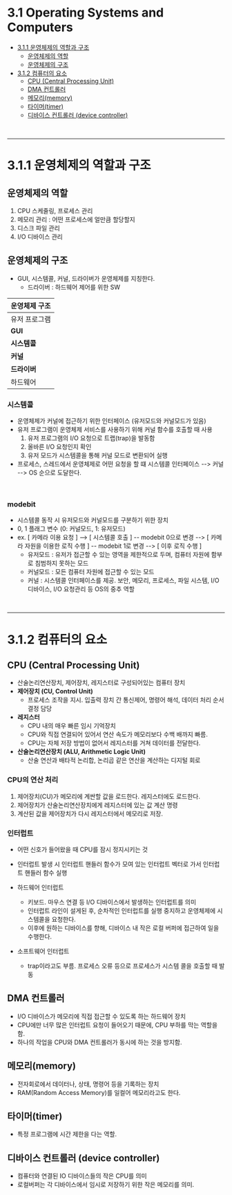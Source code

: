 # 3.1 Operating Systems and Computers
- [3.1.1 운영체제의 역할과 구조](#311-운영체제의-역할과-구조)
  - [운영체제의 역할](#운영체제의-역할)
  - [운영체제의 구조](#운영체제의-구조)
- [3.1.2 컴퓨터의 요소](#312-컴퓨터의-요소)
  - [CPU (Central Processing Unit)](#cpu-central-processing-unit)
  - [DMA 컨트롤러](#dma-컨트롤러)
  - [메모리(memory)](#메모리memory)
  - [타이머(timer)](#타이머timer)
  - [디바이스 컨트롤러 (device controller)](#디바이스-컨트롤러-device-controller)


<br/>

---

# 3.1.1 운영체제의 역할과 구조
## 운영체제의 역할
1. CPU 스케줄링, 프로세스 관리
2. 메모리 관리 : 어떤 프로세스에 얼만큼 할당할지
3. 디스크 파일 관리
4. I/O 디바이스 관리


## 운영체제의 구조

- GUI, 시스템콜, 커널, 드라이버가 운영체제를 지칭한다.
  - 드라이버 : 하드웨어 제어를 위한 SW

|운영체제 구조|
|---|
|유저 프로그램|
|**GUI**|
|**시스템콜**|
|**커널**|
|**드라이버**|
|하드웨어|


### 시스템콜
- 운영체제가 커널에 접근하기 위한 인터페이스 (유저모드와 커널모드가 있음)
- 유저 프로그램이 운영체제 서비스를 사용하기 위해 커널 함수를 호출할 때 사용
  1. 유저 프로그램의 I/O 요청으로 트랩(trap)을 발동함
  2. 올바른 I/O 요청인지 확인
  3. 유저 모드가 시스템콜을 통해 커널 모드로 변환되어 실행
- 프로세스, 스레드에서 운영체제로 어떤 요청을 할 떄 시스템콜 인터페이스 --> 커널 --> OS 순으로 도달한다.

<br/>

### modebit
- 시스템콜 동작 시 유저모드와 커널모드를 구분하기 위한 장치
- 0, 1 플래그 변수 (0: 커널모드, 1: 유저모드)
- ex. [ 카메라 이용 요청 ] --> [ 시스템콜 호출 ] -- modebit 0으로 변경 --> [ 카메라 자원을 이용한 로직 수행 ] -- modebit 1로 변경 --> [ 이후 로직 수행 ]
  - 유저모드 : 유저가 접근할 수 있는 영역을 제한적으로 두며, 컴퓨터 자원에 함부로 침범하지 못하는 모드
  - 커널모드 : 모든 컴퓨터 자원에 접근할 수 있는 모드
  - 커널 : 시스템콜 인터페이스를 제공. 보안, 메모리, 프로세스, 파일 시스템, I/O 디바이스, I/O 요청관리 등 OS의 중추 역할

 
<br/>

---


# 3.1.2 컴퓨터의 요소
## CPU (Central Processing Unit)
- 산술논리연산장치, 제어장치, 레지스터로 구성되어있는 컴퓨터 장치
- **제어장치 (CU, Control Unit)**
  - 프로세스 조작을 지시. 입출력 장치 간 통신제어, 명령어 해석, 데이터 처리 순서 결정 담당
- **레지스터**
  - CPU 내의 매우 빠른 임시 기억장치
  - CPU와 직접 연결되어 있어서 연산 속도가 메모리보다 수백 배까지 빠름.
  - CPU는 자체 저장 방법이 없어서 레지스터를 거쳐 데이터를 전달한다.
- **산술논리연산장치 (ALU, Arithmetic Logic Unit)**
  - 산술 연산과 배타적 논리합, 논리곱 같은 연산을 계산하는 디지털 회로


### CPU의 연산 처리
1. 제어장치(CU)가 메모리에 계싼할 값을 로드한다. 레지스터에도 로드한다.
2. 제어장치가 산술논리연산장치에게 레지스터에 있는 값 계산 명령
3. 계산된 값을 제어장치가 다시 레지스터에서 메모리로 저장.

### 인터럽트
- 어떤 신호가 들어왔을 때 CPU를 잠시 정지시키는 것
- 인터럽트 발생 시 인터럽트 핸들러 함수가 모여 있는 인터럽트 벡터로 가서 인터럽트 핸들러 함수 실행

- 하드웨어 인터럽트
  - 키보드. 마우스 연결 등 I/O 디바이스에서 발생하는 인터럽트를 의미
  - 인터럽트 라인이 설게된 후, 순차적인 인터럽트를 실행 중지하고 운영체제에 시스템콜을 요청한다.
  - 이후에 원하는 디바이스를 향해, 디바이스 내 작은 로컬 버퍼에 접근하여 일을 수행한다.

- 소프트웨어 인터럽트
  - trap이라고도 부름. 프로세스 오류 등으로 프로세스가 시스템 콜을 호출할 때 발동


## DMA 컨트롤러
- I/O 디바이스가 메모리에 직접 접근할 수 있도록 하는 하드웨어 장치
- CPU에만 너무 많은 인터럽트 요청이 들어오기 때문에, CPU 부하를 막는 역할을 함.
- 하나의 작업을 CPU와 DMA 컨트롤러가 동시에 하는 것을 방지함.

## 메모리(memory)
- 전자회로에서 데이터나, 상태, 명령어 등을 기록하는 장치
- RAM(Random Access Memory)를 일컬어 메모리라고도 한다.

## 타이머(timer)
- 특정 프로그램에 시간 제한을 다는 역할.

## 디바이스 컨트롤러 (device controller)
- 컴퓨터와 연결된 IO 디바이스들의 작은 CPU를 의미
- 로컬버퍼는 각 디바이스에서 임시로 저장하기 위한 작은 메모리를 의미.
